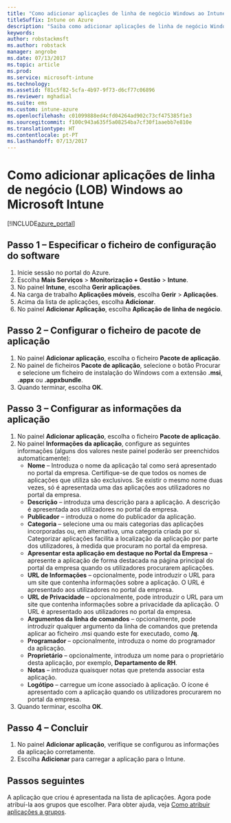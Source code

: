 ```yaml
---
title: "Como adicionar aplicações de linha de negócio Windows ao Intune"
titleSuffix: Intune on Azure
description: "Saiba como adicionar aplicações de linha de negócio Windows ao Intune.\""
keywords: 
author: robstackmsft
ms.author: robstack
manager: angrobe
ms.date: 07/13/2017
ms.topic: article
ms.prod: 
ms.service: microsoft-intune
ms.technology: 
ms.assetid: f81c5f82-5cfa-4b97-9f73-d6cf77c06896
ms.reviewer: mghadial
ms.suite: ems
ms.custom: intune-azure
ms.openlocfilehash: c01099888ed4cfd04264ad902c73cf475385f1e3
ms.sourcegitcommit: f100c943a635f5a08254ba7cf30f1aaebb7e810e
ms.translationtype: HT
ms.contentlocale: pt-PT
ms.lasthandoff: 07/13/2017
---
```

# <a name="how-to-add-windows-line-of-business-lob-apps-to-microsoft-intune"></a>Como adicionar aplicações de linha de negócio (LOB) Windows ao Microsoft Intune

[!INCLUDE[azure_portal](./includes/azure_portal.md)]


## <a name="step-1---specify-the-software-setup-file"></a>Passo 1 – Especificar o ficheiro de configuração do software

1. Inicie sessão no portal do Azure.
2. Escolha **Mais Serviços** > **Monitorização + Gestão** > **Intune**.
3. No painel **Intune**, escolha **Gerir aplicações**.
4. Na carga de trabalho **Aplicações móveis**, escolha **Gerir** > **Aplicações**.
5. Acima da lista de aplicações, escolha **Adicionar**.
6. No painel **Adicionar Aplicação**, escolha **Aplicação de linha de negócio**.

## <a name="step-2---configure-the-app-package-file"></a>Passo 2 – Configurar o ficheiro de pacote de aplicação

1. No painel **Adicionar aplicação**, escolha o ficheiro **Pacote de aplicação**.
2. No painel de ficheiros **Pacote de aplicação**, selecione o botão Procurar e selecione um ficheiro de instalação do Windows com a extensão **.msi**, **.appx** ou **.appxbundle**.
3. Quando terminar, escolha **OK**.


## <a name="step-3---configure-app-information"></a>Passo 3 – Configurar as informações da aplicação

1. No painel **Adicionar aplicação**, escolha o ficheiro **Pacote de aplicação**.
2. No painel **Informações da aplicação**, configure as seguintes informações (alguns dos valores neste painel poderão ser preenchidos automaticamente):
    - **Nome** – Introduza o nome da aplicação tal como será apresentado no portal da empresa. Certifique-se de que todos os nomes de aplicações que utiliza são exclusivos. Se existir o mesmo nome duas vezes, só é apresentada uma das aplicações aos utilizadores no portal da empresa.
    - **Descrição** – introduza uma descrição para a aplicação. A descrição é apresentada aos utilizadores no portal da empresa.
    - **Publicador** – introduza o nome do publicador da aplicação.
    - **Categoria** – selecione uma ou mais categorias das aplicações incorporadas ou, em alternativa, uma categoria criada por si. Categorizar aplicações facilita a localização da aplicação por parte dos utilizadores, à medida que procuram no portal da empresa.
    - **Apresentar esta aplicação em destaque no Portal da Empresa** – apresente a aplicação de forma destacada na página principal do portal da empresa quando os utilizadores procurarem aplicações.
    - **URL de Informações** – opcionalmente, pode introduzir o URL para um site que contenha informações sobre a aplicação. O URL é apresentado aos utilizadores no portal da empresa.
    - **URL de Privacidade** – opcionalmente, pode introduzir o URL para um site que contenha informações sobre a privacidade da aplicação. O URL é apresentado aos utilizadores no portal da empresa.
    - **Argumentos da linha de comandos** – opcionalmente, pode introduzir qualquer argumento da linha de comandos que pretenda aplicar ao ficheiro .msi quando este for executado, como **/q**.
    - **Programador** – opcionalmente, introduza o nome do programador da aplicação.
    - **Proprietário** – opcionalmente, introduza um nome para o proprietário desta aplicação, por exemplo, **Departamento de RH**.
    - **Notas** – introduza quaisquer notas que pretenda associar esta aplicação.
    - **Logótipo** – carregue um ícone associado à aplicação. O ícone é apresentado com a aplicação quando os utilizadores procurarem no portal da empresa.
3. Quando terminar, escolha **OK**.

## <a name="step-4---finish-up"></a>Passo 4 – Concluir

1. No painel **Adicionar aplicação**, verifique se configurou as informações da aplicação corretamente.
2. Escolha **Adicionar** para carregar a aplicação para o Intune.

## <a name="next-steps"></a>Passos seguintes

A aplicação que criou é apresentada na lista de aplicações. Agora pode atribuí-la aos grupos que escolher. Para obter ajuda, veja [Como atribuir aplicações a grupos](apps-deploy.md).
